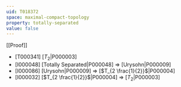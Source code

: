 ```yaml
---
uid: T018372
space: maximal-compact-topology
property: totally-separated
value: false
---
```

[[Proof]]

* [T000341] [$T_2$|P000003]
* [I000048] [Totally Separated|P000048] => [Urysohn|P000009]
* [I000086] [Urysohn|P000009] => [$T_{2 \frac{1}{2}}$|P000004]
* [I000032] [$T_{2 \frac{1}{2}}$|P000004] => [$T_2$|P000003]

